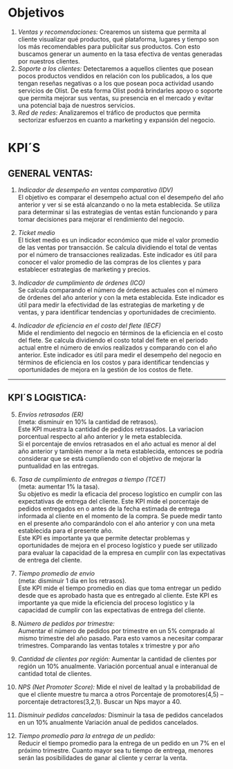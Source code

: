 # Objetivos  
1.	*Ventas y recomendaciones:* Crearemos un sistema que permita al cliente visualizar qué productos, qué plataforma, lugares y tiempo son los más recomendables para publicitar sus productos. Con esto buscamos generar un aumento en la tasa efectiva de ventas generadas por nuestros clientes.
2.	*Soporte a los clientes:* Detectaremos a aquellos clientes que posean pocos productos vendidos en relación con los publicados, a los que tengan reseñas negativas o a los que posean poca actividad usando servicios de Olist. De esta forma Olist podrá brindarles apoyo o soporte que permita mejorar sus ventas, su presencia en el mercado y evitar una potencial baja de nuestros servicios.
3.	*Red de redes:* Analizaremos el tráfico de productos que permita sectorizar esfuerzos en cuanto a marketing y expansión del negocio. 

# KPI´S  

## GENERAL VENTAS:  

1. *Indicador de desempeño en ventas comparativo (IDV)*  
El objetivo es comparar el desempeño actual con el desempeño del año anterior y ver si se está alcanzando o no la meta establecida. Se utiliza para determinar si las estrategias de ventas están funcionando y para tomar decisiones para mejorar el rendimiento del negocio.  

2. *Ticket medio*  
 El ticket medio es un indicador económico que mide el valor promedio de las ventas por transacción. Se calcula dividiendo el total de ventas por el número de transacciones realizadas. Este indicador es útil para conocer el valor promedio de las compras de los clientes y para establecer estrategias de marketing y precios.  


3. *Indicador de cumplimiento de órdenes (ICO)*   
Se calcula comparando el número de órdenes actuales con el número de órdenes del año anterior y con la meta establecida. Este indicador es útil para medir la efectividad de las estrategias de marketing y de ventas, y para identificar tendencias y oportunidades de crecimiento.  

4. *Indicador de eficiencia en el costo del flete (IECF)*  
 Mide el rendimiento del negocio en términos de la eficiencia en el costo del flete. Se calcula dividiendo el costo total del flete en el periodo actual entre el número de envíos realizados y comparando con el año anterior. Este indicador es útil para medir el desempeño del negocio en términos de eficiencia en los costos y para identificar tendencias y oportunidades de mejora en la gestión de los costos de flete.  
 
 <hr>  

## KPI´S LOGISTICA:  

5. *Envíos retrasados (ER)*  
(meta: disminuir en 10% la cantidad de retrasos).    
Este KPI muestra la cantidad de pedidos retrasados. La variacion porcentual respecto al año anterior y le meta establecida.  
Si el porcentaje de envíos retrasados en el año actual es menor al del año anterior y también menor a la meta establecida, entonces se podría considerar que se está cumpliendo con el objetivo de mejorar la puntualidad en las entregas.  

6. *Tasa de cumplimiento de entregas a tiempo (TCET)*  
(meta: aumentar 1% la tasa).  
Su objetivo es medir la eficacia del proceso logístico en cumplir con las expectativas de entrega del cliente. Este KPI mide el porcentaje de pedidos entregados en o antes de la fecha estimada de entrega informada al cliente en el momento de la compra. Se puede medir tanto en el presente año comparándolo con el año anterior y con una meta establecida para el presente año.  
Este KPI es importante ya que permite detectar problemas y oportunidades de mejora en el proceso logístico y puede ser utilizado para evaluar la capacidad de la empresa en cumplir con las expectativas de entrega del cliente.  

7. *Tiempo promedio de envio*  
(meta: disminuir 1 dia en los retrasos).  
Este KPI mide el tiempo promedio en dias que toma entregar un pedido desde que es aprobado hasta que es entregado al cliente. Este KPI es importante ya que mide la eficiencia del proceso logístico y la capacidad de cumplir con las expectativas de entrega del cliente.





6. *Número de pedidos por trimestre:*  
Aumentar el número de pedidos por trimestre en un 5% comprado al mismo trimestre del año pasado.
Para esto vamos a necesitar comparar trimestres. Comparando las ventas totales x trimestre y por año

7. *Cantidad de clientes por región:*
 Aumentar la cantidad de clientes por región un 10% anualmente.
 Variación porcentual anual e interanual de cantidad total de clientes.


8. *NPS (Net Promoter Score):* 
Mide el nivel de lealtad y la probabilidad de que el cliente muestre tu marca a otros
Porcentaje de promotores(4,5) – porcentaje detractores(3,2,1). Buscar un Nps mayor a 40.

9. *Disminuir pedidos cancelados:*
Disminuir la tasa de pedidos cancelados en un 10% anualmente
Variación anual de pedidos cancelados.

10. *Tiempo promedio para la entrega de un pedido:*  
Reducir el tiempo promedio para la entrega de un pedido en un 7% en el próximo trimestre.
Cuanto mayor sea tu tiempo de entrega, menores serán las posibilidades de ganar al cliente y cerrar la venta.
